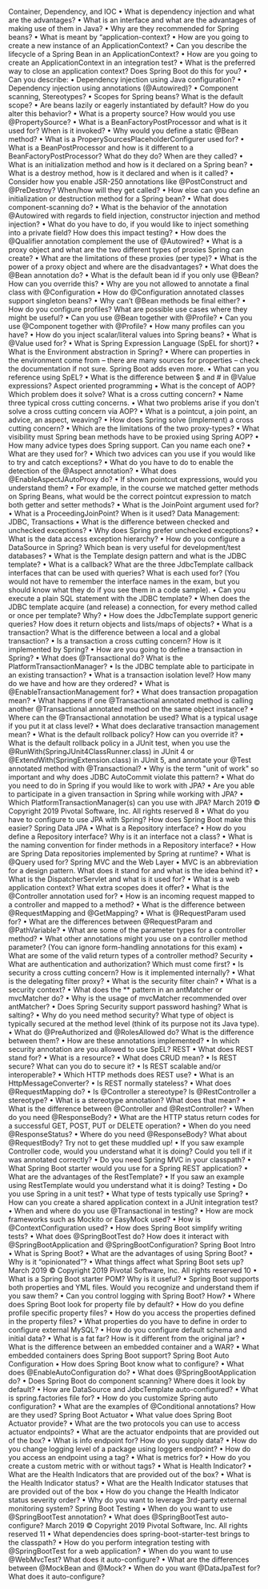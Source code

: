 Container, Dependency, and IOC
• What is dependency injection and what are the advantages?
• What is an interface and what are the advantages of making use of them in Java?
• Why are they recommended for Spring beans?
• What is meant by “application-context?
• How are you going to create a new instance of an ApplicationContext?
• Can you describe the lifecycle of a Spring Bean in an ApplicationContext?
• How are you going to create an ApplicationContext in an integration test?
• What is the preferred way to close an application context? Does Spring Boot do this for
you?
• Can you describe:
• Dependency injection using Java configuration?
• Dependency injection using annotations (@Autowired)?
• Component scanning, Stereotypes?
• Scopes for Spring beans? What is the default scope?
• Are beans lazily or eagerly instantiated by default? How do you alter this behavior?
• What is a property source? How would you use @PropertySource?
• What is a BeanFactoryPostProcessor and what is it used for? When is it invoked?
• Why would you define a static @Bean method?
• What is a ProperySourcesPlaceholderConfigurer used for?
• What is a BeanPostProcessor and how is it different to a BeanFactoryPostProcessor?
What do they do? When are they called?
• What is an initialization method and how is it declared on a Spring bean?
• What is a destroy method, how is it declared and when is it called?
• Consider how you enable JSR-250 annotations like @PostConstruct and
@PreDestroy? When/how will they get called?
• How else can you define an initialization or destruction method for a Spring bean?
• What does component-scanning do?
• What is the behavior of the annotation @Autowired with regards to field injection,
constructor injection and method injection?
• What do you have to do, if you would like to inject something into a private field? How does
this impact testing?
• How does the @Qualifier annotation complement the use of @Autowired?
• What is a proxy object and what are the two different types of proxies Spring can create?
• What are the limitations of these proxies (per type)?
• What is the power of a proxy object and where are the disadvantages?
• What does the @Bean annotation do?
• What is the default bean id if you only use @Bean? How can you override this?
• Why are you not allowed to annotate a final class with @Configuration
• How do @Configuration annotated classes support singleton beans?
• Why can’t @Bean methods be final either?
• How do you configure profiles? What are possible use cases where they might be useful?
• Can you use @Bean together with @Profile?
• Can you use @Component together with @Profile?
• How many profiles can you have?
• How do you inject scalar/literal values into Spring beans?
• What is @Value used for?
• What is Spring Expression Language (SpEL for short)?
• What is the Environment abstraction in Spring?
• Where can properties in the environment come from – there are many sources for
properties – check the documentation if not sure. Spring Boot adds even more.
• What can you reference using SpEL?
• What is the difference between $ and # in @Value expressions?
Aspect oriented programming
• What is the concept of AOP? Which problem does it solve? What is a cross cutting
concern?
• Name three typical cross cutting concerns.
• What two problems arise if you don't solve a cross cutting concern via AOP?
• What is a pointcut, a join point, an advice, an aspect, weaving?
• How does Spring solve (implement) a cross cutting concern?
• Which are the limitations of the two proxy-types?
• What visibility must Spring bean methods have to be proxied using Spring AOP?
• How many advice types does Spring support. Can you name each one?
• What are they used for?
• Which two advices can you use if you would like to try and catch exceptions?
• What do you have to do to enable the detection of the @Aspect annotation?
• What does @EnableAspectJAutoProxy do?
• If shown pointcut expressions, would you understand them?
• For example, in the course we matched getter methods on Spring Beans, what would
be the correct pointcut expression to match both getter and setter methods?
• What is the JoinPoint argument used for?
• What is a ProceedingJoinPoint? When is it used?
Data Management: JDBC, Transactions
• What is the difference between checked and unchecked exceptions?
• Why does Spring prefer unchecked exceptions?
• What is the data access exception hierarchy?
• How do you configure a DataSource in Spring? Which bean is very useful for
development/test databases?
• What is the Template design pattern and what is the JDBC template?
• What is a callback? What are the three JdbcTemplate callback interfaces that can be used
with queries? What is each used for? (You would not have to remember the interface
names in the exam, but you should know what they do if you see them in a code sample).
• Can you execute a plain SQL statement with the JDBC template?
• When does the JDBC template acquire (and release) a connection, for every method
called or once per template? Why?
• How does the JdbcTemplate support generic queries? How does it return objects and
lists/maps of objects?
• What is a transaction? What is the difference between a local and a global transaction?
• Is a transaction a cross cutting concern? How is it implemented by Spring?
• How are you going to define a transaction in Spring?
• What does @Transactional do? What is the PlatformTransactionManager?
• Is the JDBC template able to participate in an existing transaction?
• What is a transaction isolation level? How many do we have and how are they ordered?
• What is @EnableTransactionManagement for?
• What does transaction propagation mean?
• What happens if one @Transactional annotated method is calling another
@Transactional annotated method on the same object instance?
• Where can the @Transactional annotation be used? What is a typical usage if you put it
at class level?
• What does declarative transaction management mean?
• What is the default rollback policy? How can you override it?
• What is the default rollback policy in a JUnit test, when you use the
@RunWith(SpringJUnit4ClassRunner.class) in JUnit 4 or
@ExtendWith(SpringExtension.class) in JUnit 5, and annotate your @Test annotated
method with @Transactional?
• Why is the term "unit of work" so important and why does JDBC AutoCommit violate this
pattern?
• What do you need to do in Spring if you would like to work with JPA?
• Are you able to participate in a given transaction in Spring while working with JPA?
• Which PlatformTransactionManager(s) can you use with JPA?
March 2019 © Copyright 2019 Pivotal Software, Inc. All rights reserved 8
• What do you have to configure to use JPA with Spring? How does Spring Boot make this
easier?
Spring Data JPA
• What is a Repository interface?
• How do you define a Repository interface? Why is it an interface not a class?
• What is the naming convention for finder methods in a Repository interface?
• How are Spring Data repositories implemented by Spring at runtime?
• What is @Query used for?
Spring MVC and the Web Layer
• MVC is an abbreviation for a design pattern. What does it stand for and what is the idea
behind it?
• What is the DispatcherServlet and what is it used for?
• What is a web application context? What extra scopes does it offer?
• What is the @Controller annotation used for?
• How is an incoming request mapped to a controller and mapped to a method?
• What is the difference between @RequestMapping and @GetMapping?
• What is @RequestParam used for?
• What are the differences between @RequestParam and @PathVariable?
• What are some of the parameter types for a controller method?
• What other annotations might you use on a controller method parameter? (You can
ignore form-handling annotations for this exam)
• What are some of the valid return types of a controller method?
Security
• What are authentication and authorization? Which must come first?
• Is security a cross cutting concern? How is it implemented internally?
• What is the delegating filter proxy?
• What is the security filter chain?
• What is a security context?
• What does the ** pattern in an antMatcher or mvcMatcher do?
• Why is the usage of mvcMatcher recommended over antMatcher?
• Does Spring Security support password hashing? What is salting?
• Why do you need method security? What type of object is typically secured at the method
level (think of its purpose not its Java type).
• What do @PreAuthorized and @RolesAllowed do? What is the difference between them?
• How are these annotations implemented?
• In which security annotation are you allowed to use SpEL?
REST
• What does REST stand for?
• What is a resource?
• What does CRUD mean?
• Is REST secure? What can you do to secure it?
• Is REST scalable and/or interoperable?
• Which HTTP methods does REST use?
• What is an HttpMessageConverter?
• Is REST normally stateless?
• What does @RequestMapping do?
• Is @Controller a stereotype? Is @RestController a stereotype?
• What is a stereotype annotation? What does that mean?
• What is the difference between @Controller and @RestController?
• When do you need @ResponseBody?
• What are the HTTP status return codes for a successful GET, POST, PUT or DELETE
operation?
• When do you need @ResponseStatus?
• Where do you need @ResponseBody? What about @RequestBody? Try not to get these
muddled up!
• If you saw example Controller code, would you understand what it is doing? Could you tell
if it was annotated correctly?
• Do you need Spring MVC in your classpath?
• What Spring Boot starter would you use for a Spring REST application?
• What are the advantages of the RestTemplate?
• If you saw an example using RestTemplate would you understand what it is doing?
Testing
• Do you use Spring in a unit test?
• What type of tests typically use Spring?
• How can you create a shared application context in a JUnit integration test?
• When and where do you use @Transactional in testing?
• How are mock frameworks such as Mockito or EasyMock used?
• How is @ContextConfiguration used?
• How does Spring Boot simplify writing tests?
• What does @SpringBootTest do? How does it interact with @SpringBootApplication
and @SpringBootConfiguration?
Spring Boot Intro
• What is Spring Boot?
• What are the advantages of using Spring Boot?
• Why is it “opinionated”?
• What things affect what Spring Boot sets up?
March 2019 © Copyright 2019 Pivotal Software, Inc. All rights reserved 10
• What is a Spring Boot starter POM? Why is it useful?
• Spring Boot supports both properties and YML files. Would you recognize and understand
them if you saw them?
• Can you control logging with Spring Boot? How?
• Where does Spring Boot look for property file by default?
• How do you define profile specific property files?
• How do you access the properties defined in the property files?
• What properties do you have to define in order to configure external MySQL?
• How do you configure default schema and initial data?
• What is a fat far? How is it different from the original jar?
• What is the difference between an embedded container and a WAR?
• What embedded containers does Spring Boot support?
Spring Boot Auto Configuration
• How does Spring Boot know what to configure?
• What does @EnableAutoConfiguration do?
• What does @SpringBootApplication do?
• Does Spring Boot do component scanning? Where does it look by default?
• How are DataSource and JdbcTemplate auto-configured?
• What is spring.factories file for?
• How do you customize Spring auto configuration?
• What are the examples of @Conditional annotations? How are they used?
Spring Boot Actuator
• What value does Spring Boot Actuator provide?
• What are the two protocols you can use to access actuator endpoints?
• What are the actuator endpoints that are provided out of the box?
• What is info endpoint for? How do you supply data?
• How do you change logging level of a package using loggers endpoint?
• How do you access an endpoint using a tag?
• What is metrics for?
• How do you create a custom metric with or without tags?
• What is Health Indicator?
• What are the Health Indicators that are provided out of the box?
• What is the Health Indicator status?
• What are the Health Indicator statuses that are provided out of the box
• How do you change the Health Indicator status severity order?
• Why do you want to leverage 3rd-party external monitoring system?
Spring Boot Testing
• When do you want to use @SpringBootTest annotation?
• What does @SpringBootTest auto-configure?
March 2019 © Copyright 2019 Pivotal Software, Inc. All rights reserved 11
• What dependencies does spring-boot-starter-test brings to the classpath?
• How do you perform integration testing with @SpringBootTest for a web application?
• When do you want to use @WebMvcTest? What does it auto-configure?
• What are the differences between @MockBean and @Mock?
• When do you want @DataJpaTest for? What does it auto-configure?